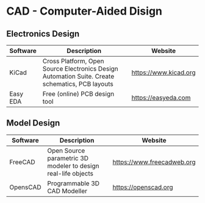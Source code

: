# CAD - Computer-Aided Disign

## Electronics Design

| Software | Description                                                                                     | Website               |
| -------- | ----------------------------------------------------------------------------------------------- | --------------------- |
| KiCad    | Cross Platform, Open Source Electronics Design Automation Suite. Create schematics, PCB layouts | https://www.kicad.org |
| Easy EDA | Free (online) PCB design tool | https://easyeda.com |

## Model Design

| Software | Description                                                   | Website                    |
| -------- | ------------------------------------------------------------- | -------------------------- |
| FreeCAD  | Open Source parametric 3D modeler to design real-life objects | https://www.freecadweb.org |
| OpensCAD | Programmable 3D CAD Modeller | https://openscad.org |